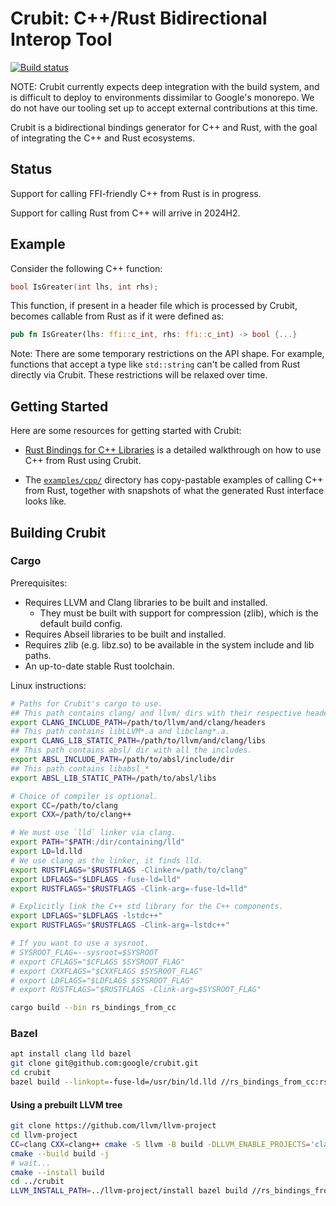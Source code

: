 # Crubit: C++/Rust Bidirectional Interop Tool

[![Build status](https://badge.buildkite.com/7a57a14e68aa3a0ab70972cbf2a35fd79d342ba152fee4a5b4.svg)](https://buildkite.com/bazel/crubit)

NOTE: Crubit currently expects deep integration with the build system, and is
difficult to deploy to environments dissimilar to Google's monorepo. We do not
have our tooling set up to accept external contributions at this time.

Crubit is a bidirectional bindings generator for C++ and Rust, with the goal of
integrating the C++ and Rust ecosystems.

## Status

Support for calling FFI-friendly C++ from Rust is in progress.

Support for calling Rust from C++ will arrive in 2024H2.

## Example

Consider the following C++ function:

```c++
bool IsGreater(int lhs, int rhs);
```

This function, if present in a header file which is processed by Crubit, becomes
callable from Rust as if it were defined as:

```rs
pub fn IsGreater(lhs: ffi::c_int, rhs: ffi::c_int) -> bool {...}
```

Note: There are some temporary restrictions on the API shape. For example,
functions that accept a type like `std::string` can't be called from Rust
directly via Crubit. These restrictions will be relaxed over time.

## Getting Started

Here are some resources for getting started with Crubit:

*   [Rust Bindings for C++ Libraries](https://github.com/google/crubit/tree/main/docs/cpp/)
    is a detailed walkthrough on how to use C++ from Rust using Crubit.

*   The [`examples/cpp/`](http://examples/cpp)
    directory has copy-pastable examples of calling C++ from Rust, together with
    snapshots of what the generated Rust interface looks like.

## Building Crubit

### Cargo

Prerequisites:
* Requires LLVM and Clang libraries to be built and installed.
  * They must be built with support for compression (zlib), which is the default
    build config.
* Requires Abseil libraries to be built and installed.
* Requires zlib (e.g. libz.so) to be available in the system include and lib
  paths.
* An up-to-date stable Rust toolchain.

Linux instructions:
```sh
# Paths for Crubit's cargo to use.
## This path contains clang/ and llvm/ dirs with their respective headers.
export CLANG_INCLUDE_PATH=/path/to/llvm/and/clang/headers
## This path contains libLLVM*.a and libclang*.a.
export CLANG_LIB_STATIC_PATH=/path/to/llvm/and/clang/libs
## This path contains absl/ dir with all the includes.
export ABSL_INCLUDE_PATH=/path/to/absl/include/dir
## This path contains libabsl_*
export ABSL_LIB_STATIC_PATH=/path/to/absl/libs

# Choice of compiler is optional.
export CC=/path/to/clang
export CXX=/path/to/clang++

# We must use `lld` linker via clang.
export PATH="$PATH:/dir/containing/lld"
export LD=ld.lld
# We use clang as the linker, it finds lld.
export RUSTFLAGS="$RUSTFLAGS -Clinker=/path/to/clang"
export LDFLAGS="$LDFLAGS -fuse-ld=lld"
export RUSTFLAGS="$RUSTFLAGS -Clink-arg=-fuse-ld=lld"

# Explicitly link the C++ std library for the C++ components.
export LDFLAGS="$LDFLAGS -lstdc++"
export RUSTFLAGS="$RUSTFLAGS -Clink-arg=-lstdc++"

# If you want to use a sysroot.
# SYSROOT_FLAG=--sysroot=$SYSROOT
# export CFLAGS="$CFLAGS $SYSROOT_FLAG"
# export CXXFLAGS="$CXXFLAGS $SYSROOT_FLAG"
# export LDFLAGS="$LDFLAGS $SYSROOT_FLAG"
# export RUSTFLAGS="$RUSTFLAGS -Clink-arg=$SYSROOT_FLAG"

cargo build --bin rs_bindings_from_cc
```

### Bazel

```sh
apt install clang lld bazel
git clone git@github.com:google/crubit.git
cd crubit
bazel build --linkopt=-fuse-ld=/usr/bin/ld.lld //rs_bindings_from_cc:rs_bindings_from_cc_impl
```

#### Using a prebuilt LLVM tree

```sh
git clone https://github.com/llvm/llvm-project
cd llvm-project
CC=clang CXX=clang++ cmake -S llvm -B build -DLLVM_ENABLE_PROJECTS='clang' -DCMAKE_BUILD_TYPE=Release -DCMAKE_INSTALL_PREFIX=install
cmake --build build -j
# wait...
cmake --install build
cd ../crubit
LLVM_INSTALL_PATH=../llvm-project/install bazel build //rs_bindings_from_cc:rs_bindings_from_cc_impl
```
